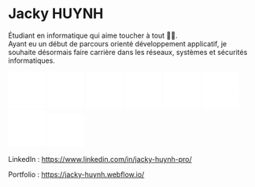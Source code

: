 # Jacky HUYNH

Étudiant en informatique qui aime toucher à tout 👨‍💻. <br>
Ayant eu un début de parcours orienté développement applicatif, je souhaite désormais faire carrière dans les réseaux, systèmes et sécurités informatiques.

<img width="75px" src="67b1d10518675f6820053de1_css_logo-p-500.png">
<img width="75px" src="67b1d10518675f6820053de7_html_logo-p-500.png">
<img width="75px" src="67b1d10518675f6820053ded_Js_logo-p-500.png">
<img width="75px" src="67b1d10518675f6820053df3_myslq_logo-p-500.png">
<img width="75px" src="67b1d10518675f6820053df9_java_logo-p-500.png">
<img width="75px" src="67b1d10518675f6820053dff_Python_logo-p-500.png">
<img width="75px" src="67b1d10518675f6820053e05_Php_logo.png">
<img width="75px" src="67b1dfc1179ff86f421bb7c4_react icon.png">
<img width="75px" src="">


LinkedIn : https://www.linkedin.com/in/jacky-huynh-pro/

Portfolio : https://jacky-huynh.webflow.io/